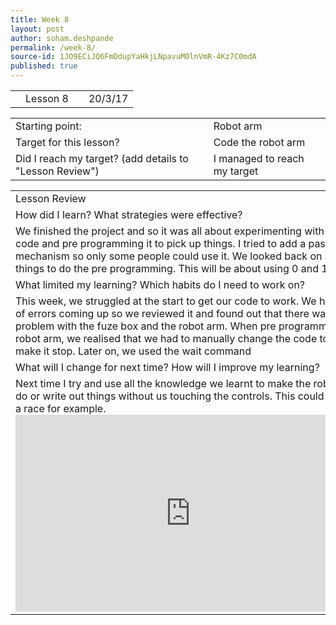 ```yaml
---
title: Week 8
layout: post
author: soham.deshpande
permalink: /week-8/
source-id: 1JO9ECiJQ6FmDdupYaHkjLNpavuMOlnVmR-4Kz7C0mdA
published: true
---
```

<table>
  <tr>
    <td></td>
    <td>Lesson 8</td>
    <td>        </td>
    <td>20/3/17</td>
  </tr>
</table>


<table>
  <tr>
    <td>Starting point:</td>
    <td>Robot arm</td>
  </tr>
  <tr>
    <td>Target for this lesson?</td>
    <td>Code the robot arm</td>
  </tr>
  <tr>
    <td>Did I reach my target? 
(add details to "Lesson Review")</td>
    <td> I managed to reach my target</td>
  </tr>
</table>


<table>
  <tr>
    <td>Lesson Review</td>
  </tr>
  <tr>
    <td>How did I learn? What strategies were effective? </td>
  </tr>
  <tr>
    <td>We finished the project and so it was all about experimenting with the code and pre programming it to pick up things. I tried to add a password mechanism so only some people could use it. We looked back on some things to do the pre programming. This will be about using 0 and 1.</td>
  </tr>
  <tr>
    <td>What limited my learning? Which habits do I need to work on? </td>
  </tr>
  <tr>
    <td>This week, we struggled at the start to get our code to work. We had a lot of errors coming up so we reviewed it and found out that there was a problem with the fuze box and the robot arm. When pre programming the robot arm, we realised that we had to manually change the code to zero to make it stop. Later on, we used the wait command</td>
  </tr>
  <tr>
    <td>What will I change for next time? How will I improve my learning?</td>
  </tr>
  <tr>
    <td>Next time I try and use all the knowledge we learnt to make the robot arm do or write out things without us touching the controls. This could trigger a race for example.
    <iframe width="560" height="315" src="https://www.youtube.com/embed/kQ1eDuKLL9U?ecver=1" frameborder="0" allowfullscreen></iframe></td>
  </tr>
</table>


      

